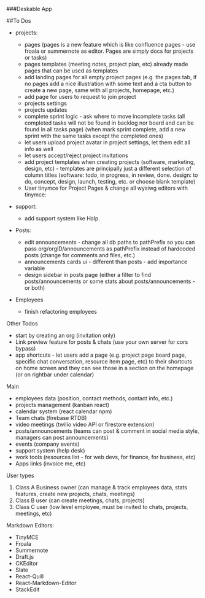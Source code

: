 ###Deskable App

##To Dos
- projects:
  - pages (pages is a new feature which is like confluence pages - use froala or summernote as editor. Pages are simply docs for projects or tasks)
  - pages templates (meeting notes, project plan, etc) already made pages that can be used as templates
  - add landing pages for all empty project pages (e.g. the pages tab, if no pages add a nice illustration with some text and a cta button to create a new page, same with all projects, homepage, etc.)
  - add page for users to request to join project
  - projects settings
  - projects updates
  - complete sprint logic - ask where to move incomplete tasks (all completed tasks will not be found in backlog nor board and can be found in all tasks page) (when mark sprint complete, add a new sprint with the same tasks except the completed ones)
  - let users upload project avatar in project settings, let them edit all info as well
  - let users accept/reject project invitations
  - add project templates when creating projects (software, marketing, design, etc) - templates are principally just a different selection of column titles (software: todo, in progress, in review, done. design: to do, concept, design, launch, testing, etc. or choose blank template)
  - User tinymce for Project Pages & change all wysiwg editors with tinymce: 

- support:
  - add support system like Halp.

- Posts:
  - edit announcements - change all db paths to pathPrefix so you can pass org/orgID/announcements as pathPrefix instead of hardcoded posts (change for comments and files, etc.)
  - announcements cards ui - different than posts - add importance variable
  - design sidebar in posts page (either a filter to find posts/announcements or some stats about posts/announcements -  or both)

- Employees
  - finish refactoring employees

Other Todos
- start by creating an org (invitation only)
- Link preview feature for posts & chats (use your own server for cors bypass)
- app shortcuts - let users add a page (e.g. project page board page, specific chat conversation, resource item page, etc) to their shortcuts on home screen and they can see those in a section on the homepage (or on rightbar under calendar)



Main
- employees data (position, contact methods, contact info, etc.)
- projects management (kanban react)
- calendar system (react calendar npm)
- Team chats (firebase RTDB)
- video meetings (twilio video API or firestore extension)
- posts/announcements (teams can post & comment in social media style, managers can post announcements)
- events (company events) 
- support system (help desk)
- work tools (resources list - for web devs, for finance, for business, etc)
- Apps links (invoice me, etc)

User types
1. Class A Business owner (can manage & track employees data, stats features, create new projects, chats, meetings)
2. Class B user (can create meetings, chats, projects)
3. Class C user (low level employee, must be invited to chats, projects, meetings, etc)


Markdown Editors:
- TinyMCE
- Froala
- Summernote
- Draft.js
- CKEditor
- Slate
- React-Quill
- React-Markdown-Editor
- StackEdit
